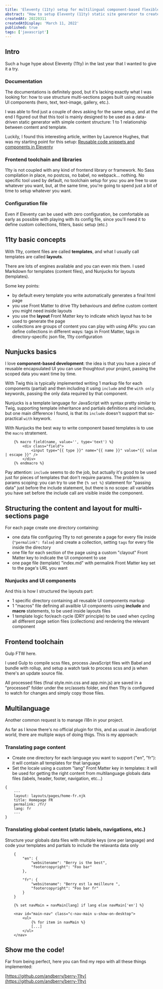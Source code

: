 ```yaml
---
title: 'Eleventy (11ty) setup for multilingual component-based flexible pages (aka One Page Websites with i18n)'
abstract: "How to setup Eleventy (11ty) static site generator to create landing pages or one page websites with page content splitted in serveral files using reusable UI components"
createdAt: 20220311
createdAtDisplay: 'March 11, 2022'
published: true
tags: ['javascript']
---
```


## Intro
Such a huge hype about Eleventy (11ty) in the last year that I wanted to give it a try.

### Documentation
The documentations is definitely good, but it's lacking exactly what I was looking for: how to use structure multi-sections pages built using reusable UI components (hero, text, text-image, gallery, etc.).

I was able to find just a couple of devs asking for the same setup, and at the end I figured out that this tool is mainly designed to be used as a data-driven static generator with simple content structure: 1 to 1 relationship between content and template. 

Luckily, I found this interesting article, written by Laurence Hughes, that was my starting point for this setup: [Reusable code snippets and components in Eleventy](https://fuzzylogic.me/posts/reusable-code-snippets-and-components-in-eleventy/)

### Frontend toolchain and libraries
11ty is not coupled with any kind of frontend library or framework. No Sass compilation in place, no postcss, no babel, no webpack... nothing. No specific tool used by default, no toolchain setup for you: you are free to use whatever you want, but, at the same time, you're going to spend just a bit of time to setup whatever you want.

### Configuration file
Even if Eleventy can be used with zero configuration, be comfortable as early as possible with playing with its config file, since you'll need it to define custom collections, filters, basic setup (etc.)





## 11ty basic concepts
With 11ty, content files are called **templates**, and what I usually call templates are called **layouts**.

There are lots of engines available and you can even mix them.
I used Markdown for templates (content files), and Nunjucks for layouts (templates).

Some key points:
* by default every template you write automatically generates a final html page
* you use Front Matter to drive 11ty behaviours and define custom content you might need inside layouts
* you use the **layout** Front Matter key to indicate which layout has to be used to generate the page
* collections are groups of content you can play with using APIs: you can define collections in different ways: tags in Front Matter, tags in directory-specific json file, 11ty configuration



## Nunjucks basics
I love **component-based development**: the idea is that you have a piece of reusable encapsulated UI you can use thoughtout your project, passing the scoped data you want time by time.

With Twig this is typically implemented writing 1 markup file for each components (partial) and then including it using `include` and the `with only` keywords, passing the only data required by that component.

Nunjucks is a template language for JavaScript with syntax pretty similar to Twig, supporting template inheritance and partials definitions and includes, but one main difference I found, is that its `include` doesn't support that so-practical `with` keywork.

With Nunjucks the best way to write component based templates is to use the `macro` stratement.

```twig[macros.njk]
    {% macro field(name, value='', type='text') %}
        <div class="field">
            <input type="{{ type }}" name="{{ name }}" value="{{ value | escape }}" />
        </div>
    {% endmacro %}
```

Pay attention: `include` seems to do the job, but actually it's good to be used just for pieces of templates that don't require params. The problem is params scoping: you can try to use the `{% set %}` statement for "passing data" just before the include statement, but there is no scope: all variables you have set before the include call are visible inside the component.




## Structuring the content and layout for multi-sections page
For each page create one directory containing:

- one data file configuring 11ty to not generate a page for every file inside (`"permalink": false`) and create a collection, setting `tags` for every file inside the directory
- one file for each section of the page using a custom "clayout" Front Matter key to indicate the UI component to use
- one page file (template) "index.md" with permalink Front Matter key set to the page's URL you want
    



### Nunjucks and UI components
And this is how I structured the layouts part:
- 1 specific directory containing all reusable UI components markup
- 1 "macros" file defining all availble UI components using **include** and **macro** statements, to be used inside layouts files
- 1 template logic for/each cycle (DRY principle) to be used when cycling all different page setion files (collections) and rendering the relevant component



## Frontend toolchain
Gulp FTW here.

I used Gulp to compile scss files, process JavaScript files with Babel and bundle with rollup, and setup a watch task to process scss and js when there's an update source file.

All processed files (final style.min.css and app.min.js) are saved in a "processed" folder under the src/assets folder, and then 11ty is configured to watch for changes and simply copy those files.



## Multilanguage
Another common request is to manage i18n in your project.

As far as I know there's no official plugin for this, and as usual in JavaScript world, there are multiple ways of doing thigs. This is my approach: 

### Translating page content

- Create one directory for each language you want to support ("en", "fr"): it will contain all templates for that language
- Set the locale using a custom "lang" Front Matter key in templates: it will be used for getting the right content from multilanguage globals data files (labels, header, footer, navigation, etc...)

```md[/src/fr/index.md]
{
    ---
    layout: layouts/pages/home-fr.njk
    title: Homepage FR
    permalink: /fr/
    lang: fr
    ---
}
```

### Translating global content (static labels, navigations, etc.)
Structure your globals data files with multiple keys (one per language) and code your templates and partials to include the relavanta data only

```twig[/src/_data/globals.json]
    {
        "en": {
            "websitename": "Berry is the best",
            "footercopyright": "Foo bar"
        },

        "fr": {
            "websitename": "Berry est la meilleure ",
            "footercopyright": "Foo bar fr"
        }
    }
```

```twig[/src/_includes/layouts/base/navMain.njk]
    {% set navMain = navMain[lang] if lang else navMain['en'] %}

    <nav id="main-nav" class="c-nav-main u-show-on-desktop">
        <ul>
            {% for item in navMain %}
            [...]
        </ul>
    </nav>
```



## Show me the code!
Far from being perfect, here you can find my repo with all these things implemented: 

[https://github.com/andberry/berry-11ty](https://github.com/andberry/berry-11ty)

